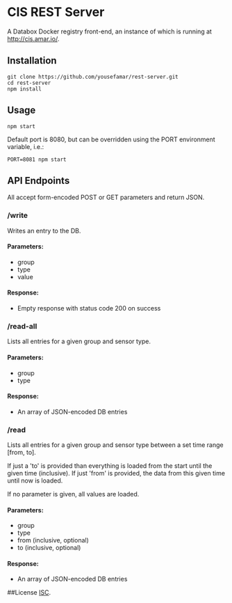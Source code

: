 # CIS REST Server
A Databox Docker registry front-end, an instance of which is running at http://cis.amar.io/.

## Installation
	git clone https://github.com/yousefamar/rest-server.git
	cd rest-server
	npm install

## Usage
	npm start

Default port is 8080, but can be overridden using the PORT environment variable, i.e.:

	PORT=8081 npm start

## API Endpoints

All accept form-encoded POST or GET parameters and return JSON.

### /write

Writes an entry to the DB.

#### Parameters:
  - group
  - type
  - value

#### Response:
  - Empty response with status code 200 on success

### /read-all

Lists all entries for a given group and sensor type.

#### Parameters:
  - group
  - type

#### Response:
  - An array of JSON-encoded DB entries

### /read

Lists all entries for a given group and sensor type between a set time range [from, to]. 

If just a 'to' is provided than everything is loaded from the start until the given time (inclusive). If just 'from' is provided, the data from this given time until now is loaded.

If no parameter is given, all values are loaded. 

#### Parameters:
  - group
  - type
  - from (inclusive, optional)
  - to (inclusive, optional)

#### Response:
  - An array of JSON-encoded DB entries

##License
[ISC](https://opensource.org/licenses/ISC).
